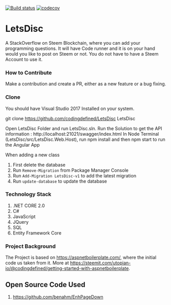 [![Build status](https://ci.appveyor.com/api/projects/status/hgyfsn195bhae5ch/branch/master?svg=true)](https://ci.appveyor.com/project/codingdefined/letsdisc/branch/master)
[![codecov](https://codecov.io/gh/codingdefined/LetsDisc/branch/master/graph/badge.svg)](https://codecov.io/gh/codingdefined/LetsDisc)

# LetsDisc

A StackOverflow on Steem Blockchain, where you can add your programming questions. It will have Code runner and it is on your hand would you like to post on Steem or not. You do not have to have a Steem Account to use it.

### How to Contribute

Make a contribution and create a PR, either as a new feature or a bug fixing.

### Clone

You should have Visual Studio 2017 Installed on your system.

git clone https://github.com/codingdefined/LetsDisc LetsDisc

Open LetsDisc Folder and run LetsDisc.sln. 
Run the Solution to get the API information : http://localhost:21021/swagger/index.html
In Node Terminal (LetsDisc/src/LetsDisc.Web.Host), run npm install and then npm start to run the Angular App

When adding a new class 

1. First delete the database
2. Run `Remove-Migration` from Package Manager Console
3. Run `Add-Migration LetsDisc-v1` to add the latest migration
4. Run `update-database` to update the database

### Technology Stack

1. .NET CORE 2.0
2. C#
3. JavaScript
4. JQuery
5. SQL
6. Entity Framework Core

### Project Background

The Project is based on https://aspnetboilerplate.com/, where the initial code us taken from it. 
More at https://steemit.com/utopian-io/@codingdefined/getting-started-with-aspnetboilerplate.

## Open Source Code Used

1. https://github.com/benahm/EnhPageDown
